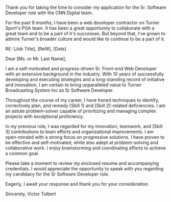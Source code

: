 Thank you for taking the time to consider my application for the Sr. Software Developer role with the CNN Digital team.

For the past 9 months, I have been a web developer contractor on Turner Sport's PGA team. It has been a great opportunity to collaborate with a great team and to be a part of it's successes. But beyond that, I've grown to admire Turner's broader culture and would like to continue to be a part of it.

RE: [Job Title], [Ref#], [Date]

Dear [Ms. or Mr. Last Name],

I am a self-motivated and progress-driven Sr. Front-end Web Developer with an extensive background in the industry. With 10 years of successfully developing and executing strategies and a long-standing record of initiative and innovation, I am certain to bring unparalleled value to Turner Broadcasting System Inc as Sr Software Developer.

Throughout the course of my career, I have honed techniques to identify, correctively plan, and remedy [Skill 1] and [Skill 2]-related deficiencies. I am an astute problem-solver capable of prioritizing and managing complex projects with exceptional proficiency.

In my previous role, I was regarded for my innovation, teamwork, and [Skill 3] contributions to team efforts and organizational improvements. I am open-minded with a strong focus on progressive solutions. I have proven to be effective and self-motivated, while also adept at problem-solving and collaborative work. I enjoy brainstorming and coordinating efforts to achieve a common goal.

Please take a moment to review my enclosed resume and accompanying credentials. I would appreciate the opportunity to speak with you regarding my candidacy for the Sr Software Developer role.

Eagerly, I await your response and thank you for your consideration.

Sincerely,
Victor Tolbert

